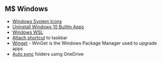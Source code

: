## M$ Windows

- [Windows System Icons](WindowsSystemFiles)
- [Uninstall Windows 10 Builtin Apps](UninstallWindows10BuiltinApps.ps1)
- [Windows WSL](wsl/)
- [Attach shortcut](attach_to_taskbar) to taskbar
- [Winget](Winget/) - WinGet is the Windows Package Manager used to upgrade apps
- [Auto sync](sync_folder_to_onedrive) folders using OneDrive

